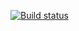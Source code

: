[![Build status](https://ci.appveyor.com/api/projects/status/w6w5a4t5nqpa556g?svg=true)](https://ci.appveyor.com/project/MakovkaQA/cardapplication)